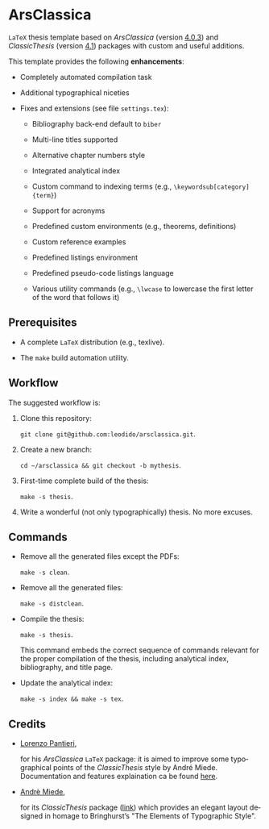 # ArsClassica

`LaTeX` thesis template based on *ArsClassica* (version [4.0.3](http://www.ctan.org/pkg/arsclassica)) and *ClassicThesis* (version [4.1](http://www.ctan.org/pkg/classicthesis)) packages with custom and useful additions. 

This template provides the following **enhancements**:

- Completely automated compilation task

- Additional typographical niceties

- Fixes and extensions (see file `settings.tex`):

	- Bibliography back-end default to `biber`

    - Multi-line titles supported

    - Alternative chapter numbers style

    - Integrated analytical index

    - Custom command to indexing terms (e.g., `\keywordsub[category]{term}`)

    - Support for acronyms

    - Predefined custom environments (e.g., theorems, definitions)

    - Custom reference examples

    - Predefined listings environment

    - Predefined pseudo-code listings language

    - Various utility commands (e.g., `\lwcase` to lowercase the first letter of the word that follows it)

## Prerequisites

- A complete `LaTeX` distribution (e.g., texlive).

- The `make` build automation utility.

## Workflow

The suggested workflow is:

1. Clone this repository:

    `git clone git@github.com:leodido/arsclassica.git`.

2. Create a new branch:

    `cd ~/arsclassica && git checkout -b mythesis`.

3. First-time complete build of the thesis:

    `make -s thesis`.

4. Write a wonderful (not only typographically) thesis. No more excuses.

## Commands

* Remove all the generated files except the PDFs:

    `make -s clean`.

* Remove all the generated files:

    `make -s distclean`.

* Compile the thesis:

    `make -s thesis`.

    This command embeds the correct sequence of commands relevant for the proper compilation of the thesis, including analytical index, bibliography, and title page.

* Update the analytical index:

    `make -s index && make -s tex`.

## Credits

* [Lorenzo Pantieri](http://www.lorenzopantieri.net),

    for his *ArsClassica* `LaTeX` package: it is aimed to improve some ty­po­graph­i­cal points of the *Clas­sicTh­e­sis* style by André Miede. Documentation and features explaination ca be found [here](http://ftp.uniroma2.it/TeX/macros/latex/contrib/arsclassica/ArsClassica.pdf).

* [Andrè Miede](http://www.ctan.org/author/miede),
    
    for its *ClassicThesis* package ([link](http://ctan.mirror.garr.it/mirrors/CTAN/macros/latex/contrib/classicthesis/ClassicThesis.pdf)) which pro­vides an el­e­gant lay­out de­signed in homage to Bringhurst’s "The Ele­ments of Ty­po­graphic Style".
